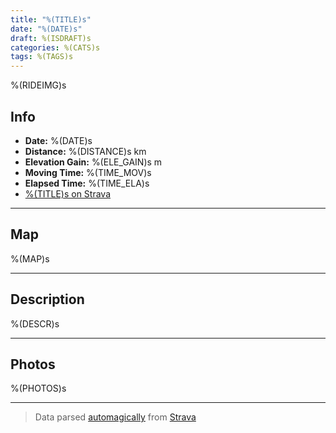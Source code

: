 ```yaml
---
title: "%(TITLE)s"
date: "%(DATE)s"
draft: %(ISDRAFT)s
categories: %(CATS)s
tags: %(TAGS)s
---
```


%(RIDEIMG)s

## Info

- **Date:** %(DATE)s
- **Distance:** %(DISTANCE)s km
- **Elevation Gain:** %(ELE_GAIN)s m
- **Moving Time:** %(TIME_MOV)s
- **Elapsed Time:** %(TIME_ELA)s
- [%(TITLE)s on Strava](https://www.strava.com/activities/%(ID)s)

---

## Map

%(MAP)s

---

## Description

%(DESCR)s

---

## Photos

%(PHOTOS)s

---

> Data parsed [automagically](https://github.com/b4d/strava2md) from [Strava](https://www.strava.com)